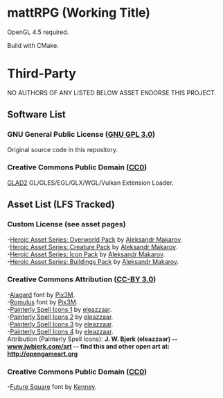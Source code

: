 # mattRPG (Working Title)

OpenGL 4.5 required.

Build with CMake.

# Third-Party
NO AUTHORS OF ANY LISTED BELOW ASSET ENDORSE THIS PROJECT.

## Software List
### GNU General Public License ([GNU GPL 3.0](https://www.gnu.org/licenses/gpl-3.0.txt))
Original source code in this repository.
### Creative Commons Public Domain ([CC0](https://creativecommons.org/publicdomain/zero/1.0/))
[GLAD2](https://github.com/Dav1dde/glad) GL/GLES/EGL/GLX/WGL/Vulkan Extension Loader.  

## Asset List (LFS Tracked)
### Custom License (see asset pages)
-[Heroic Asset Series: Overworld Pack](https://iknowkingrabbit.itch.io/heroic-overworld) by [Aleksandr Makarov](https://twitter.com/IKnowKingRabbit).  
-[Heroic Asset Series: Creature Pack](https://iknowkingrabbit.itch.io/heroic-creature-pack) by [Aleksandr Makarov](https://twitter.com/IKnowKingRabbit).  
-[Heroic Asset Series: Icon Pack](https://iknowkingrabbit.itch.io/heroic-icon-pack) by [Aleksandr Makarov](https://twitter.com/IKnowKingRabbit).  
-[Heroic Asset Series: Buildings Pack](https://iknowkingrabbit.itch.io/heroic-building-pack) by [Aleksandr Makarov](https://twitter.com/IKnowKingRabbit).  
### Creative Commons Attribution ([CC-BY 3.0](https://creativecommons.org/licenses/by/3.0/))
-[Alagard](https://www.deviantart.com/pix3m/art/Bitmap-font-Alagard-381110713) font by [Pix3M](https://www.deviantart.com/pix3m).  
-[Romulus](https://www.deviantart.com/pix3m/art/Bitmap-font-Romulus-380739406) font by [Pix3M](https://www.deviantart.com/pix3m).  
-[Painterly Spell Icons 1](https://opengameart.org/content/painterly-spell-icons-part-1) by [eleazzaar](https://opengameart.org/users/eleazzaar).  
-[Painterly Spell Icons 2](https://opengameart.org/content/painterly-spell-icons-part-2) by [eleazzaar](https://opengameart.org/users/eleazzaar).  
-[Painterly Spell Icons 3](https://opengameart.org/content/painterly-spell-icons-part-3) by [eleazzaar](https://opengameart.org/users/eleazzaar).  
-[Painterly Spell Icons 4](https://opengameart.org/content/painterly-spell-icons-part-4) by [eleazzaar](https://opengameart.org/users/eleazzaar).  
Attribution (Painterly Spell Icons): **J. W. Bjerk (eleazzaar) -- www.jwbjerk.com/art  -- find this and other open art at: http://opengameart.org**  
### Creative Commons Public Domain ([CC0](https://creativecommons.org/publicdomain/zero/1.0/))
-[Future Square](https://kenney.nl/assets/kenney-fonts) font by [Kenney](https://kenney.nl/).  